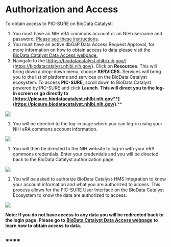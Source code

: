 # Authorization and Access

To obtain access to PIC-SURE on BioData Catalyst:

1. You must have an NIH eRA commons account or an NIH username and password. [Please see these instructions](https://era.nih.gov/register-accounts/understanding-era-commons-accounts.htm).
2. You must have an active dbGaP Data Access Request Approval, for more information on how to obtain access to data please visit the [BioData Catalyst Data Access webpage.](https://biodatacatalyst.nhlbi.nih.gov/resources/data)
3. Navigate to the [https://biodatacatalyst.nhlbi.nih.gov/](https://biodatacatalyst.nhlbi.nih.gov/). Click on **Resources**. This will bring down a drop-down menu, choose **SERVICES.** Services will bring you to the list of platforms and services on the BioData Catalyst ecosystem. To access **PIC-SURE,** scroll down to BioData Catalyst powered by PIC-SURE and click **Launch**. **This will direct you to the log-in screen or go directly to** [**https://picsure.biodatacatalyst.nhlbi.nih.gov**](https://picsure.biodatacatalyst.nhlbi.nih.gov/)**.**

![](../../.gitbook/assets/0.png)

1. You will be directed to the log-in page where you can log-in using your NIH eRA commons account information.

![](../../.gitbook/assets/1.png)

1. You will then be directed to the NIH website to log-in with your eRA commons credentials. Enter your credentials and you will be directed back to the BioData Catalyst authorization page.

![](../../.gitbook/assets/2.png)

1. You will be asked to authorize BioData Catalyst-HMS integration to know your account information and what you are authorized to access. This process allows for the PIC-SURE User Interface on the BioData Catalyst Ecosystem to know the data are authorized to access.

![](../../.gitbook/assets/3.png)

**Note: If you do not have access to any data you will be redirected back to the login page. Please go to** [**BioData Catalyst Data Access webpage**](https://biodatacatalyst.nhlbi.nih.gov/resources/data) **to learn how to obtain access to data.**

## \*\*\*\*

